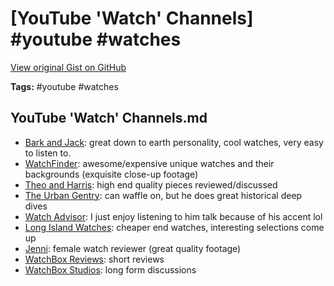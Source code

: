 # [YouTube 'Watch' Channels] #youtube #watches

[View original Gist on GitHub](https://gist.github.com/Integralist/68e71bd4f8374ecf839a7500f9656d36)

**Tags:** #youtube #watches

## YouTube 'Watch' Channels.md

- [Bark and Jack](https://www.youtube.com/channel/UCvIIb5YF8sUnm1D62jCvVVw): great down to earth personality, cool watches, very easy to listen to.
- [WatchFinder](https://www.youtube.com/user/watchfinder): awesome/expensive unique watches and their backgrounds (exquisite close-up footage)
- [Theo and Harris](https://www.youtube.com/channel/UCqhmd5fM8oJrJnahTxaMUUA): high end quality pieces reviewed/discussed
- [The Urban Gentry](https://www.youtube.com/user/theurbangentry): can waffle on, but he does great historical deep dives
- [Watch Advisor](https://www.youtube.com/channel/UCFh-oKEXamVSLQRzG2_23wQ): I just enjoy listening to him talk because of his accent lol
- [Long Island Watches](https://www.youtube.com/user/islandwatchdotcom): cheaper end watches, interesting selections come up
- [Jenni](https://www.youtube.com/channel/UC4TLvsSDZQb-TBrhDID3jPg): female watch reviewer (great quality footage)
- [WatchBox Reviews](https://www.youtube.com/channel/UCpIdSH75bNfHIsryKCTzTWw): short reviews
- [WatchBox Studios](https://www.youtube.com/user/watchuwantinc): long form discussions

